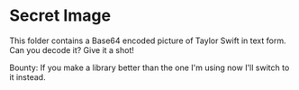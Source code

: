 # Secret Image

This folder contains a Base64 encoded picture of Taylor Swift in text form. Can you decode it? Give it a shot!

Bounty: If you make a library better than the one I'm using now I'll switch to it instead.
